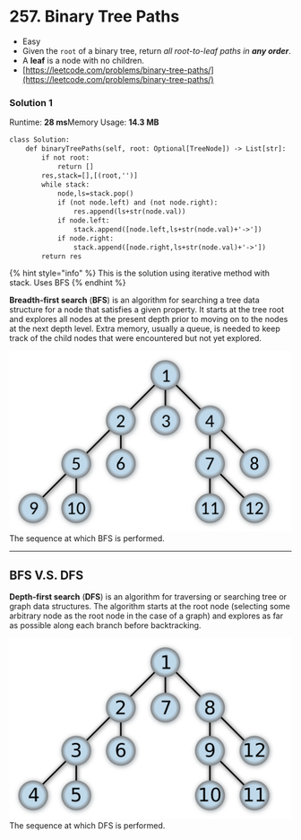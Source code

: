 # 257. Binary Tree Paths

* Easy
* Given the `root` of a binary tree, return _all root-to-leaf paths in **any order**_.
* A **leaf** is a node with no children.
* [https://leetcode.com/problems/binary-tree-paths/](https://leetcode.com/problems/binary-tree-paths/)

### Solution 1

Runtime: **28 ms**Memory Usage: **14.3 MB**

```
class Solution:
    def binaryTreePaths(self, root: Optional[TreeNode]) -> List[str]:
        if not root:
            return []
        res,stack=[],[(root,'')]
        while stack:
            node,ls=stack.pop()
            if (not node.left) and (not node.right):
                res.append(ls+str(node.val))
            if node.left:
                stack.append([node.left,ls+str(node.val)+'->'])
            if node.right:
                stack.append([node.right,ls+str(node.val)+'->'])
        return res
```

{% hint style="info" %}
This is the solution using iterative method with stack.  Uses BFS
{% endhint %}

**Breadth-first search** (**BFS**) is an algorithm for searching a tree data structure for a node that satisfies a given property. It starts at the tree root and explores all nodes at the present depth prior to moving on to the nodes at the next depth level. Extra memory, usually a queue, is needed to keep track of the child nodes that were encountered but not yet explored.

![](<../.gitbook/assets/image (3) (1) (1).png>)The sequence at which BFS is performed.&#x20;

****

## BFS V.S. DFS

**Depth-first search** (**DFS**) is an algorithm for traversing or searching tree or graph data structures. The algorithm starts at the root node (selecting some arbitrary node as the root node in the case of a graph) and explores as far as possible along each branch before backtracking.

![](<../.gitbook/assets/image (2) (1).png>)The sequence at which DFS is performed.&#x20;



